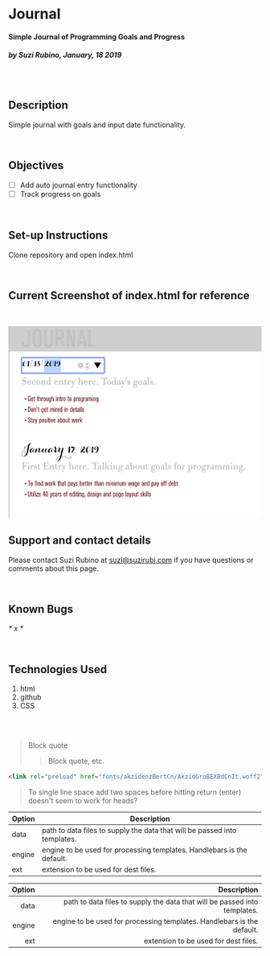 # Journal  
#### Simple Journal of Programming Goals and Progress  
###### _**by Suzi Rubino, January, 18 2019**_  

<br>


## Description
Simple journal with goals and input date functionality.

<br>

## Objectives
- [ ] Add auto journal entry functionality
- [ ] Track progress on goals

<br>

## Set-up Instructions
Clone repository and open index.html

<br>

## Current Screenshot of index.html for reference

<br>

![alt text](https://raw.githubusercontent.com/rerun1/journal/master/img/journalScreenShot1-18-19.png)


## Support and contact details
Please contact Suzi Rubino at suzi@suzirubi.com if you have questions or comments about this page.

<br>

## Known Bugs
_* x *_

<br>

## Technologies Used
1. html
2. github
3. CSS

<br>

<br>


> Block quote
>> Block quote, etc.

```html
<link rel="preload" href="fonts/akzidenzBertCn/AkzidGroBEXBdCnIt.woff2" as="font" type="font/woff2" crossorigin="anonymous">
```

> To single line space add two spaces before hitting return (enter) doesn't seem to work for heads?

| Option | Description |
| ------ | ----------- |
| data   | path to data files to supply the data that will be passed into templates. |
| engine | engine to be used for processing templates. Handlebars is the default. |
| ext    | extension to be used for dest files. |


| Option | Description |
| ------:| -----------:|
| data   | path to data files to supply the data that will be passed into templates. |
| engine | engine to be used for processing templates. Handlebars is the default. |
| ext    | extension to be used for dest files. |
